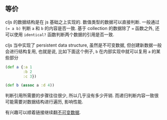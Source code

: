 
等价
----

cljs 的数据结构是在 js 基础之上实现的. 数值类型的数据可以直接判断.
一般通过 `(= a b)` 判断 `a` 和 `b` 的内容是否一致.
基于 collection 的数据除了 `=` 函数之外,
还可以使用 `identical?` 函数判断两个数据的引用是否一致.

cljs 当中实现了 persistent data structure,
虽然是不可变数据, 但创建新数据一般会进行结构复用,
也就是说, 比如下面这个例子, `b` 在内部实现中就可以复用 `a` 的某些部分

```clojure
(def a {:a 1
        :b 2
        :c 3})

(def b (assoc a :d 4))
```

判断引用所需要的步骤往往很少, 所以几乎没有多少开销.
而递归判断内容一致很可能需要对数据结构进行遍历, 影响性能.

有兴趣可以顺着链接继续翻[不可变数据][blog].

[blog]: https://segmentfault.com/a/1190000002957634
